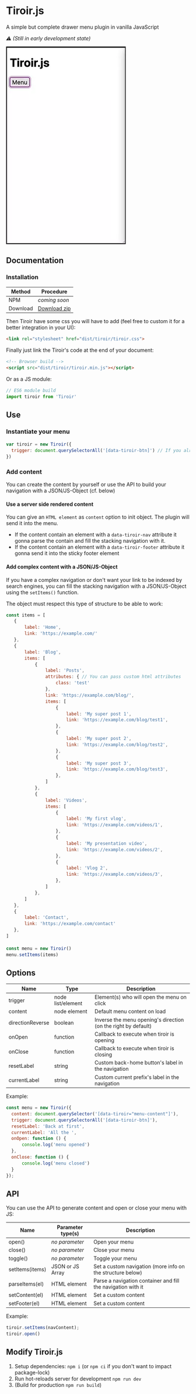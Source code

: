 # Tiroir.js

A simple but complete drawer menu plugin in vanilla JavaScript

*⚠️ (Still in early development state)*

![Demo keyboard navigation](demo.webp)

## Documentation

### Installation

Method                     | Procedure
-------------------------- | ---------
NPM                        | *coming soon*
Download                   | [Download zip](https://github.com/agence-webup/tiroir/archive/main.zip)

Then Tiroir have some css you will have to add (feel free to custom it for a better integration in your UI):

```html
<link rel="stylesheet" href="dist/tiroir/tiroir.css">
```

Finally just link the Tiroir's code at the end of your document:

```html
<!-- Browser build -->
<script src="dist/tiroir/tiroir.min.js"></script>
```

Or as a JS module:
```js
// ES6 module build
import tiroir from 'Tiroir'
```

## Use

### Instantiate your menu
```javascript
var tiroir = new Tiroir({
  trigger: document.querySelectorAll('[data-tiroir-btn]') // If you alredy now which element clicks will open the menu
})
```

### Add content
You can create the content by yourself or use the API to build your navigation with a JSON/JS-Object (cf. below)

#### Use a server side rendered content

You can give an `HTML element` as `content` option to init object. The plugin will send it into the menu.

- If the content contain an element with a `data-tiroir-nav` attribute it gonna parse the contain and fill the stacking navigation with it.
- If the content contain an element with a `data-tiroir-footer` attribute it gonna send it into the sticky footer element

#### Add complex content with a JSON/JS-Object 

If you have a complex navigation or don't want your link to be indexed by search engines, you can fill the stacking navigation with a JSON/JS-Object using the `setItems()` function.

The object must respect this type of structure to be able to work:

 ```javascript
const items = [
    {
        label: 'Home',
        link: 'https://example.com/'
    },
    {
        label: 'Blog',
        items: [
            {
                label: 'Posts',
                attributes: { // You can pass custom html attributes
                    class: 'test'
                },
                link: 'https://example.com/blog/',
                items: [
                    {
                        label: 'My super post 1',
                        link: 'https://example.com/blog/test1',
                    },
                    {
                        label: 'My super post 2',
                        link: 'https://example.com/blog/test2',
                    },
                    {
                        label: 'My super post 3',
                        link: 'https://example.com/blog/test3',
                    },
                ]
            },
            {
                label: 'Videos',
                items: [
                    {
                        label: 'My first vlog',
                        link: 'https://example.com/videos/1',
                    },
                    {
                        label: 'My presentation video',
                        link: 'https://example.com/videos/2',
                    },
                    {
                        label: 'Vlog 2',
                        link: 'https://example.com/videos/3',
                    },
                ]
            },
        ]
    },
    {
        label: 'Contact',
        link: 'https://example.com/contact'
    },
]

const menu = new Tiroir()
menu.setItems(items)

```


## Options 

  Name             | Type              | Description
------------------ | ----------------- | -----------------------------------------
  trigger          | node list/element | Element(s) who will open the menu on click
  content          | node element      | Default menu content on load
  directionReverse | boolean           | Inverse the menu opening's direction (on the right by default)
  onOpen           | function          | Callback to execute when tiroir is opening
  onClose          | function          | Callback to execute when tiroir is closing
  resetLabel       | string            | Custom back-home button's label in the navigation
  currentLabel     | string            | Custom current prefix's label in the navigation



Example:
```javascript
const menu = new Tiroir({
  content: document.querySelector('[data-tiroir="menu-content"]'),
  trigger: document.querySelectorAll('[data-tiroir-btn]'),
  resetLabel: 'Back at first',
  currentLabel: 'All the ',
  onOpen: function () {
      console.log('menu opened')
  },
  onClose: function () {
      console.log('menu closed')
  }
});
```

## API

You can use the API to generate content and open or close your menu with JS:

Name                      | Parameter type(s)       | Description
------------------------- | ----------------------- | ----------
open()                    | *no parameter*          | Open your menu
close()                   | *no parameter*          | Close your menu
toggle()                  | *no parameter*          | Toggle your menu
setItems(items)           | JSON or JS Array        | Set a custom navigation (more info on the structure below)
parseItems(el)            | HTML element            | Parse a navigation container and fill the navigation with it
setContent(el)            | HTML element            | Set a custom content
setFooter(el)             | HTML element            | Set a custom content


Example:
```javascript
tiroir.setItems(navContent);
tiroir.open()
```

## Modify Tiroir.js

 1. Setup dependencies: `npm i` (or `npm ci` if you don't want to impact package-lock)
 2. Run hot-reloads server for development `npm run dev`
 3. (Build for production `npm run build`)


